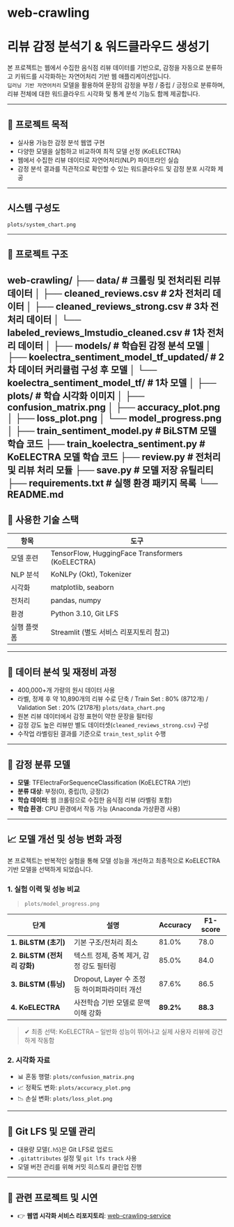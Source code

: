 # web-crawling

# 리뷰 감정 분석기 & 워드클라우드 생성기

본 프로젝트는 웹에서 수집한 음식점 리뷰 데이터를 기반으로, 감정을 자동으로 분류하고 키워드를 시각화하는 자연어처리 기반 웹 애플리케이션입니다.  
`딥러닝 기반 자연어처리` 모델을 활용하여 문장의 감정을 부정 / 중립 / 긍정으로 분류하며, 리뷰 전체에 대한 워드클라우드 시각화 및 통계 분석 기능도 함께 제공합니다.

---

## 📌 프로젝트 목적

- 실사용 가능한 감정 분석 웹앱 구현
- 다양한 모델을 실험하고 비교하여 최적 모델 선정 (KoELECTRA)
- 웹에서 수집한 리뷰 데이터로 자연어처리(NLP) 파이프라인 실습
- 감정 분석 결과를 직관적으로 확인할 수 있는 워드클라우드 및 감정 분포 시각화 제공

---


## 시스템 구성도

`plots/system_chart.png` 

---

## 📁 프로젝트 구조

web-crawling/
├── data/ # 크롤링 및 전처리된 리뷰 데이터
│ ├── cleaned_reviews.csv # 2차 전처리 데이터
│ ├── cleaned_reviews_strong.csv # 3차 전처리 데이터
│ └── labeled_reviews_lmstudio_cleaned.csv # 1차 전처리 데이터
│
├── models/ # 학습된 감정 분석 모델
│ ├── koelectra_sentiment_model_tf_updated/ # 2차 데이터 커리큘럼 구성 후 모델
│ └── koelectra_sentiment_model_tf/ # 1차 모델
│
├── plots/ # 학습 시각화 이미지
│ ├── confusion_matrix.png
│ ├── accuracy_plot.png
│ ├── loss_plot.png
│ └── model_progress.png
│
├── train_sentiment_model.py # BiLSTM 모델 학습 코드
├── train_koelectra_sentiment.py # KoELECTRA 모델 학습 코드
├── review.py # 전처리 및 리뷰 처리 모듈
├── save.py # 모델 저장 유틸리티
├── requirements.txt # 실행 환경 패키지 목록
└── README.md
---

## 🧾 사용한 기술 스택

| 항목         | 도구 |
|--------------|------|
| 모델 훈련     | TensorFlow, HuggingFace Transformers (KoELECTRA) |
| NLP 분석     | KoNLPy (Okt), Tokenizer |
| 시각화       | matplotlib, seaborn |
| 전처리       | pandas, numpy |
| 환경         | Python 3.10, Git LFS |
| 실행 플랫폼  | Streamlit (별도 서비스 리포지토리 참고) |

---

## 🧪 데이터 분석 및 재정비 과정

- 400,000+개 가량의 원시 데이터 사용
- 라벨, 정제 후 약 10,890개의 리뷰 수로 단축 / Train Set : 80% (8712개) / Validation Set : 20% (2178개)
  `plots/data_chart.png` 
- 원본 리뷰 데이터에서 감정 표현이 약한 문장을 필터링
- 감정 강도 높은 리뷰만 별도 데이터셋(`cleaned_reviews_strong.csv`) 구성
- 수작업 라벨링된 결과를 기준으로 `train_test_split` 수행

---

## 🧠 감정 분류 모델

- **모델**: TFElectraForSequenceClassification (KoELECTRA 기반)
- **분류 대상**: 부정(0), 중립(1), 긍정(2)
- **학습 데이터**: 웹 크롤링으로 수집한 음식점 리뷰 (라벨링 포함)
- **학습 환경**: CPU 환경에서 작동 가능 (Anaconda 가상환경 사용)

---

## 📈 모델 개선 및 성능 변화 과정

본 프로젝트는 반복적인 실험을 통해 모델 성능을 개선하고 최종적으로 KoELECTRA 기반 모델을 선택하게 되었습니다.

### 1. 실험 이력 및 성능 비교

> `plots/model_progress.png`  

|             단계            |                     설명                     | Accuracy | F1-score 
|-----------------------------|----------------------------------------------|----------|-----------
| **1.    BiLSTM (초기)**     | 기본 구조/전처리 최소                          |   81.0%  | 78.0
| **2. BiLSTM (전처리 강화)** | 텍스트 정제, 중복 제거, 감정 강도 필터링        |   85.0%  | 84.0
| **3.    BiLSTM (튜닝)**     | Dropout, Layer 수 조정 등 하이퍼파라미터 개선  |   87.6%   | 86.5
| **4.     KoELECTRA**        | 사전학습 기반 모델로 문맥 이해 강화            | **89.2%** | **88.3**

> ✔ 최종 선택: KoELECTRA – 일반화 성능이 뛰어나고 실제 사용자 리뷰에 강건하게 작동함

### 2. 시각화 자료

- 📊 혼동 행렬: `plots/confusion_matrix.png`  
- 📈 정확도 변화: `plots/accuracy_plot.png`  
- 📉 손실 변화: `plots/loss_plot.png`  

---

## 🔁 Git LFS 및 모델 관리

- 대용량 모델(`.h5`)은 Git LFS로 업로드
- `.gitattributes` 설정 및 `git lfs track` 사용
- 모델 버전 관리를 위해 커밋 히스토리 클린업 진행

---

## 🧾 관련 프로젝트 및 시연

- 👉 **웹앱 시각화 서비스 리포지토리**: [web-crawling-service](https://github.com/Xox00xoX/web-crawling-service)
